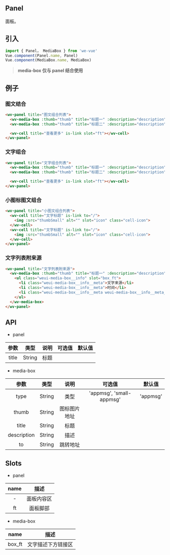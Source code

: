 Panel
---
面板。

## 引入

```js
import { Panel， MediaBox } from 'we-vue'
Vue.component(Panel.name, Panel)
Vue.component(MediaBox.name, MediaBox)
```

> **media-box 仅与 panel 结合使用**

## 例子

### 图文结合

```html
<wv-panel title="图文组合列表">
  <wv-media-box :thumb="thumb" title="标题一" :description="description" to="/"></wv-media-box>
  <wv-media-box :thumb="thumb" title="标题二" :description="description" to="/"></wv-media-box>

  <wv-cell title="查看更多" is-link slot="ft"></wv-cell>
</wv-panel>
```

### 文字组合

```html
<wv-panel title="文字组合列表">
  <wv-media-box :thumb="thumb" title="标题一" :description="description" to="/" type="text"></wv-media-box>
  <wv-media-box :thumb="thumb" title="标题二" :description="description" to="/" type="text"></wv-media-box>

  <wv-cell title="查看更多" is-link slot="ft"></wv-cell>
</wv-panel>
```

### 小图标图文组合

``` html
<wv-panel title="小图文组合列表">
  <wv-cell title="文字标题" is-link to="/">
    <img :src="thumbSmall" alt="" slot="icon" class="cell-icon">
  </wv-cell>
  <wv-cell title="文字标题" is-link to="/">
    <img :src="thumbSmall" alt="" slot="icon" class="cell-icon">
  </wv-cell>
</wv-panel>
```

### 文字列表附来源

```html
<wv-panel title="文字列表附来源">
  <wv-media-box :thumb="thumb" title="标题一" :description="description" to="/" type="text">
    <ul class="weui-media-box__info" slot="box_ft">
      <li class="weui-media-box__info__meta">文字来源</li>
      <li class="weui-media-box__info__meta">时间</li>
      <li class="weui-media-box__info__meta weui-media-box__info__meta_extra">其它信息</li>
    </ul>
  </wv-media-box>
</wv-panel>
```

## API

- panel

|   参数   |   类型    |   说明   | 可选值  |  默认值  |
| :----: | :-----: | :----: | :--: | :---: |
| title  | String  |  标题   |      |        |

- media-box

|   参数   |   类型    |   说明   | 可选值  |  默认值  |
| :----: | :-----: | :----: | :--: | :---: |
| type  | String  |  类型   |  'appmsg', 'small-appmsg'    |   'appmsg'     |
| thumb  | String  |  图标图片地址   |      |        |
| title  | String  |  标题   |      |        |
| description  | String  |  描述   |      |        |
| to  | String  |  跳转地址   |      |        |

## Slots

- panel

|   name   |   描述    |
| :----: | :-----: |
| -  | 面板内容区  |
| ft  | 面板脚部  |

- media-box

|   name   |   描述    |
| :----: | :-----: |
| box_ft  | 文字描述下方链接区  |
